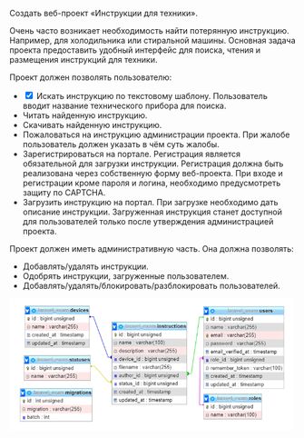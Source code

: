 <p>Создать веб-проект «Инструкции для техники».</p>
<p>Очень часто возникает необходимость найти потерянную инструкцию. Например, для холодильника или стиральной машины.
Основная задача проекта предоставить удобный интерфейс
для поиска, чтения и размещения инструкций для техники.</p>
<p>Проект должен позволять пользователю:
<ul>
<li>
<input type="checkbox" checked/>
Искать инструкцию по текстовому шаблону.
Пользователь вводит название технического прибора для поиска.</li>
<li>Читать найденную инструкцию.</li>
<li>Скачивать найденную инструкцию.</li>
<li>Пожаловаться на инструкцию администрации проекта. При
жалобе пользователь должен указать в чём суть жалобы.</li>
<li>Зарегистрироваться на портале. Регистрация является обязательной для загрузки инструкции. Регистрация должна
быть реализована через собственную форму веб-проекта. При входе и регистрации кроме пароля и логина, необходимо предусмотреть защиту по CAPTCHA.</li>
<li>Загрузить инструкцию на портал. При загрузке необходимо дать описание инструкции. Загруженная инструкция станет доступной для пользователей только после
утверждения администрацией проекта.</li>
</ul></p>
<p>Проект должен иметь административную часть. Она должна позволять:
<ul>
<li>Добавлять/удалять инструкции.</li>
<li>Одобрять инструкции, загруженные пользователем.</li>
<li>Добавлять/удалять/блокировать/разблокировать пользователей.</li>
</ul></p>

<img src="DB_schema.png" width="500" height="auto">
